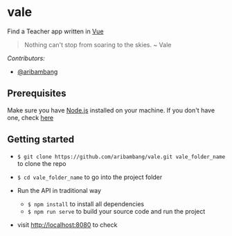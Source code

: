 # vale

Find a Teacher app written in [Vue](https://vuejs.org/)

> Nothing can't stop from soaring to the skies. ~ Vale

_Contributors:_

- [@aribambang](https://github.com/aribambang)

## Prerequisites

Make sure you have [Node.js](https://nodejs.org) installed on your machine. If you don't have one, check [here](https://nodejs.org/en/download/)

## Getting started

- `$ git clone https://github.com/aribambang/vale.git vale_folder_name` to clone the repo
- `$ cd vale_folder_name` to go into the project folder

- Run the API in traditional way

  - `$ npm install` to install all dependencies
  - `$ npm run serve` to build your source code and run the project

* visit [http://localhost:8080](http://localhost:8080) to check
